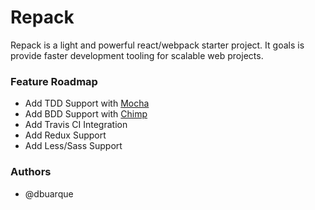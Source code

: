 # Repack
Repack is a light and powerful react/webpack starter project. It goals is provide faster development tooling for scalable web projects.

### Feature Roadmap
* Add TDD Support with [Mocha](https://mochajs.org/)
* Add BDD Support with [Chimp](https://chimp.readme.io/)
* Add Travis CI Integration
* Add Redux Support
* Add Less/Sass Support

### Authors
* @dbuarque
